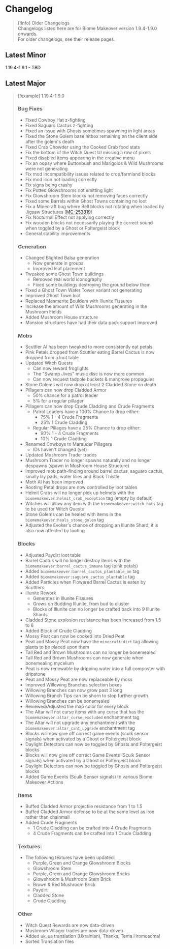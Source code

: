 # Changelog

> [!Info] Older Changelogs  
> Changelogs listed here are for Biome Makeover version 1.9.4-1.9.0 onwards.   
> For older changelogs, see their release pages.

## Latest Minor
1.19.4-1.9.1 - TBD

## Latest Major
> [!example] 1.19.4-1.9.0
> ### Bug Fixes
>- Fixed Cowboy Hat z-fighting
>- Fixed Saguaro Cactus z-fighting
>- Fixed an issue with Ghosts sometimes spawning in light areas
>- Fixed the Stone Golem base hitbox remaining on the client side after the golem's death
>- Fixed Crab Chowder using the Cooked Crab food stats
>- Fix the bottom of the Witch Quest UI missing a row of pixels
>- Fixed disabled items appearing in the creative menu
>- Fix an oopsy where Buttonbush and Marigolds & Wild Mushrooms were not generating
>- Fix mod incompatibility issues related to crop/farmland blocks
>- Fix mod icon not loading correctly
>- Fix signs being crashy
>- Fix Potted Glowshrooms not emitting light
>- Fix Glowshroom Stem blocks not removing faces correctly
>- Fixed some Barrels within Ghost Towns containing no loot
>- Fix a Minecraft bug where Bell blocks not rotating when loaded by Jigsaw Structures ([MC-253819](https://bugs.mojang.com/browse/MC-253819))
>- Fix Nocturnal Effect not applying correctly
>- Fix wooden blocks not necessarily playing the correct sound when toggled by a Ghost or Poltergeist block
>- General stability improvements
>
>### Generation
>- Changed Blighted Balsa generation
> 	- Now generate in groups
> 	- Improved leaf placement
>- Tweaked some Ghost Town buildings
> 	- Removed real world iconography
> 	- Fixed some buildings destroying the ground below them
>- Fixed a Ghost Town Water Tower variant not generating
>- Improved Ghost Town loot
>- Replaced Mesmerite Boulders with Illunite Fissures
>- Increase the amount of Wild Mushrooms generating in the Mushroom Fields
>- Added Mushroom House structure
>- Mansion structures have had their data pack support improved
>
>### Mobs
>- Scuttler AI has been tweaked to more consistently eat petals
>- Pink Petals dropped from Scuttler eating Barrel Cactus is now dropped from a loot table
>- Updated Witch Quests
> 	- Can now reward froglights
> 	- The "Swamp Jives" music disc is now more common
> 	- Can now request tadpole buckets & mangrove propagules
>- Stone Golems will now drop at least 2 Cladded Stone on death
>- Pillagers can now drop Cladded Armor
> 	- 50% chance for a patrol leader
> 	- 5% for a regular pillager
>- Pillagers can now drop Crude Cladding and Crude Fragments
> 	- Patrol Leaders have a 100% Chance to drop either:
> 		- 75% 1 - 4 Crude Fragments
> 		- 25% 1 Crude Cladding
> 	- Regular Pillages have a 25% Chance to drop either:
> 		- 90% 1 - 4 Crude Fragments
> 		- 10% 1 Crude Cladding
>- Renamed Cowboys to Marauder Pillagers
> 	- IDs haven't changed (yet)
>- Updated Mushroom Trader trades
>- Mushroom Trader no longer spawns naturally and no longer despawns (spawn in Mushroom House Structure)
>- Improved mob path-finding around barrel cactus, saguaro cactus, smally lily pads, water lilies and Black Thistle
>- Moth AI has been improved
>- Rootling Petal drops are now controlled by loot tables
>- Helmit Crabs will no longer pick up helmets with the `biomemakeover:helmit_crab_exception` tag (empty by default)
>- Witches will allow any item with the `biomemakeover:witch_hats` tag to be used for Witch Quests
>- Stone Golems can be healed with items in the `biomemakeover:heals_stone_golem` tag
>- Adjusted the Evoker's chance of dropping an Illunite Shard, it is also now affected by looting
>
>### Blocks
>- Adjusted Paydirt loot table
>- Barrel Cactus will no longer destroy items with the `biomemakeover:barrel_cactus_immune` tag (pink petals)
>- Added `biomemakeover:barrel_cactus_plantable_on` tag
>- Added `biomemakeover:saguaro_cactus_plantable` tag
>- Added Particles when Flowered Barrel Cactus is eaten by Scuttlers 
>- Illunite Rework
>	- Generates in Illunite Fissures
>	- Grows on Budding Illunite, from bud to cluster
>	- Blocks of Illunite can no longer be crafted back into 9 Illunite Shards
>- Cladded Stone explosion resistance has been increased from 1.5 to 6
>- Added Block of Crude Cladding
>- Mossy Peat can now be cooked into Dried Peat
>- Peat and Mossy Peat now have the `minecraft:dirt` tag allowing plants to be placed upon them
>- Tall Red and Brown Mushrooms can no longer be bonemealed
>- Tall Red and Brown Mushrooms can now generate when bonemealing mycelium
>- Peat is now renewable by dripping water into a full composter with dripstone
>- Peat and Mossy Peat are now replaceable by moss
>- Improved Willowing Branches selection boxes
>- Willowing Branches can now grow past 3 long
>- Willowing Branch Tips can be shorn to stop further growth
>- Willowing Branches can be bonemealed
>- Reviewed/Adjusted the map color for every block
>- The Altar will not curse items with any curse that has the `biomemakeover:altar_curse_excluded` enchantment tag
>- The Altar will not upgrade any enchantment with the `biomemakeover:altar_cant_upgrade` enchantment tag
>-  Blocks will now give off correct game events (sculk sensor signals) when activated by a Ghost or Poltergeist block
>- Daylight Detectors can now be toggled by Ghosts and Poltergeist blocks
>- Blocks will now give off correct Game Events (Sculk Sensor signals) when activated by a Ghost or Poltergeist block
>- Daylight Detectors can now be toggled by Ghosts and Poltergeist blocks
>- Added Game Events (Sculk Sensor signals) to various Biome Makeover Actions
>
>### Items  
>- Buffed Cladded Armor projectile resistance from 1 to 1.5
>- Buffed Cladded Armor defense to be at the same level as iron rather than chainmail
>- Added Crude Fragments
>	- 1 Crude Cladding can be crafted into 4 Crude Fragments
>	- 4 Crude Fragments can be crafted into 1 Crude Cladding
>	
>### Textures:
>- The following textures have been updated:
>	- Purple, Green and Orange Glowshroom Blocks
>	- Glowshroom Stem
>	- Purple, Green and Orange Glowshroom Bricks
>	- Glowshroom & Mushroom Stem Brick
>	- Brown & Red Mushroom Brick
>	- Paydirt
>	- Cladded Stone
>	- Crude Cladding
>	
>### Other
>- Witch Quest Rewards are now data-driven
>- Mushroom Villager trades are now data-driven
>- Added uk_ua translation (Ukrainian), Thanks, Tema Hromosoma!
>- Sorted Translation files



